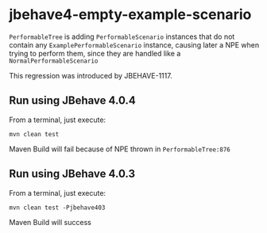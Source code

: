 # jbehave4-empty-example-scenario

`PerformableTree` is adding `PerformableScenario` instances that do not contain any `ExamplePerformableScenario` instance, causing later a NPE when trying to perform them, since they are handled like a `NormalPerformableScenario`

This regression was introduced by JBEHAVE-1117.

## Run using JBehave 4.0.4

From a terminal, just execute:

`mvn clean test`

Maven Build will fail because of NPE thrown in `PerformableTree:876`

## Run using JBehave 4.0.3

From a terminal, just execute:

`mvn clean test -Pjbehave403`

Maven Build will success
